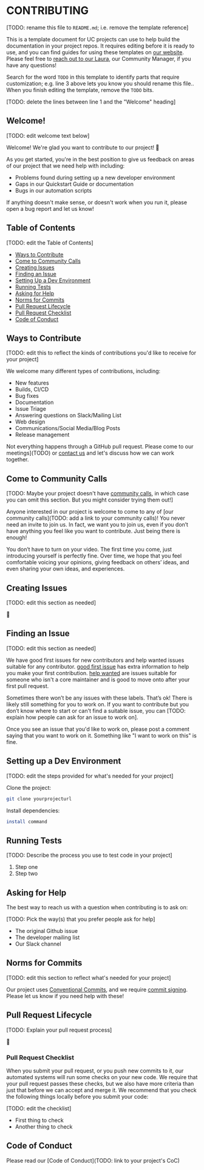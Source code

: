 # CONTRIBUTING

[TODO: rename this file to `README.md`; i.e. remove the template reference]

This is a template document for UC projects can use to help build the documentation in your project repos. It requires editing before it is ready to use, and you can find guides for using these templates on [our website](https://ucospo.net/oss-resources/#template-guides). Please feel free to [reach out to our Laura](mailto:lalangdon@ucdavis.edu), our Community Manager, if you have any questions!

Search for the word `TODO` in this template to identify parts that require customization; e.g. line 3 above lets you know you should rename this file.. When you finish editing the template, remove the `TODO` bits.

[TODO: delete the lines between line 1 and the "Welcome" heading]

## Welcome!

[TODO: edit welcome text below]

Welcome! We're glad you want to contribute to our project! 💖

As you get started, you're in the best position to give us feedback on areas of our project that we need help with including:

- Problems found during setting up a new developer environment
- Gaps in our Quickstart Guide or documentation
- Bugs in our automation scripts

If anything doesn't make sense, or doesn't work when you run it, please open a bug report and let us know!

## Table of Contents

[TODO: edit the Table of Contents]

- [Ways to Contribute](#ways-to-contribute)
- [Come to Community Calls](#come-to-community-calls)
- [Creating Issues](#creating-issues)
- [Finding an Issue](#finding-an-issue)
- [Setting Up a Dev Environment](#setting-up-a-dev-environment)
- [Running Tests](#running-tests)
- [Asking for Help](#asking-for-help)
- [Norms for Commits](#norms-for-commits)
- [Pull Request Lifecycle](#pull-request-lifecycle)
- [Pull Request Checklist](#pull-request-checklist)
- [Code of Conduct](#code-of-conduct)

## Ways to Contribute

[TODO: edit this to reflect the kinds of contributions you'd like to receive for your project]

We welcome many different types of contributions, including:

- New features
- Builds, CI/CD
- Bug fixes
- Documentation
- Issue Triage
- Answering questions on Slack/Mailing List
- Web design
- Communications/Social Media/Blog Posts
- Release management

Not everything happens through a GitHub pull request. Please come to our meetings](TODO) or [contact us](TODO) and let's discuss how we can work together. 

## Come to Community Calls

[TODO: Maybe your project doesn't have [community calls](https://opensource.com/open-organization/16/1/community-calls-will-increase-participation-your-open-organization), in which case you can omit this section. But you might consider trying them out!]

Anyone interested in our project is welcome to come to any of [our community calls](TODO: add a link to your community calls)! You never need an invite to join us. In fact, we want you to join us, even if you don’t have anything you feel like you want to contribute. Just being there is enough!

You don’t have to turn on your video. The first time you come, just introducing yourself is perfectly fine. Over time, we hope that you feel comfortable voicing your opinions, giving feedback on others’ ideas, and even sharing your own ideas, and experiences.

## Creating Issues

[TODO: edit this section as needed]

🚧

## Finding an Issue

[TODO: edit this section as needed]

We have good first issues for new contributors and help wanted issues suitable for any contributor. [good first issue](TODO) has extra information to help you make your first contribution. [help wanted](TODO) are issues suitable for someone who isn't a core maintainer and is good to move onto after your first pull request.

Sometimes there won’t be any issues with these labels. That’s ok! There is likely still something for you to work on. If you want to contribute but you don’t know where to start or can't find a suitable issue, you can [TODO: explain how people can ask for an issue to work on].

Once you see an issue that you'd like to work on, please post a comment saying that you want to work on it. Something like "I want to work on this" is fine.

## Setting up a Dev Environment

[TODO: edit the steps provided for what's needed for your project]

Clone the project:

```bash
git clone yourprojecturl
```

Install dependencies:

```bash
install command
```

## Running Tests

[TODO: Describe the process you use to test code in your project]

1. Step one
2. Step two

## Asking for Help

The best way to reach us with a question when contributing is to ask on:

[TODO: Pick the way(s) that you prefer people ask for help]

- The original Github issue
- The developer mailing list
- Our Slack channel

## Norms for Commits

[TODO: edit this section to reflect what's needed for your project]

Our project uses [Conventional Commits](https://www.conventionalcommits.org/en/v1.0.0/), and we require [commit signing](https://docs.github.com/en/authentication/managing-commit-signature-verification/signing-commits). Please let us know if you need help with these!

## Pull Request Lifecycle

[TODO: Explain your pull request process]

🚧

### Pull Request Checklist

When you submit your pull request, or you push new commits to it, our automated systems will run some checks on your new code. We require that your pull request passes these checks, but we also have more criteria than just that before we can accept and merge it. We recommend that you check the following things locally before you submit your code:

[TODO: edit the checklist]

- First thing to check
- Another thing to check

## Code of Conduct

Please read our [Code of Conduct](TODO: link to your project's CoC)

